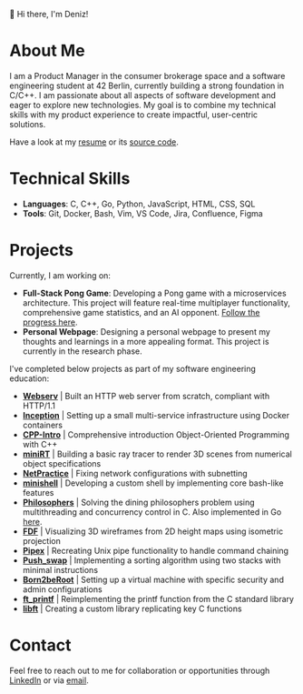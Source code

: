 👋 Hi there, I'm Deniz!

# About Me
I am a Product Manager in the consumer brokerage space and a software engineering student at 42 Berlin, currently building a strong foundation in C/C++. I am passionate about all aspects of software development and eager to explore new technologies. My goal is to combine my technical skills with my product experience to create impactful, user-centric solutions.

Have a look at my [resume](https://github.com/deniz-oezdemir/resume/blob/main/deniz_oezdemir_resume.pdf) or its [source code](https://github.com/deniz-oezdemir/resume/blob/main/deniz_oezdemir_resume.tex).

# Technical Skills
- **Languages**: C, C++, Go, Python, JavaScript, HTML, CSS, SQL
- **Tools**: Git, Docker, Bash, Vim, VS Code, Jira, Confluence, Figma

# Projects
Currently, I am working on:
- **Full-Stack Pong Game**: Developing a Pong game with a microservices architecture. This project will feature real-time multiplayer functionality, comprehensive game statistics, and an AI opponent. [Follow the progress here](https://github.com/deniz-oezdemir/Transcendence).
- **Personal Webpage**: Designing a personal webpage to present my thoughts and learnings in a more appealing format. This project is currently in the research phase.

I've completed below projects as part of my software engineering education:
- **[Webserv](https://github.com/deniz-oezdemir/Webserv)** | Built an HTTP web server from scratch, compliant with HTTP/1.1
- **[Inception](https://github.com/deniz-oezdemir/Inception)** | Setting up a small multi-service infrastructure using Docker containers
- **[CPP-Intro](https://github.com/deniz-oezdemir/CPP-Intro)** | Comprehensive introduction Object-Oriented Programming with C++
- **[miniRT](https://github.com/deniz-oezdemir/miniRT)** | Building a basic ray tracer to render 3D scenes from numerical object specifications
- **[NetPractice](https://github.com/deniz-oezdemir/NetPractice)** | Fixing network configurations with subnetting
- **[minishell](https://github.com/deniz-oezdemir/Minishell)** | Developing a custom shell by implementing core bash-like features
- **[Philosophers](https://github.com/deniz-oezdemir/Philosophers)** | Solving the dining philosophers problem using multithreading and concurrency control in C. Also implemented in Go [here](https://github.com/deniz-oezdemir/philo).
- **[FDF](https://github.com/deniz-oezdemir/FDF)** | Visualizing 3D wireframes from 2D height maps using isometric projection
- **[Pipex](https://github.com/deniz-oezdemir/Pipex)** | Recreating Unix pipe functionality to handle command chaining
- **[Push_swap](https://github.com/deniz-oezdemir/Push_swap)** | Implementing a sorting algorithm using two stacks with minimal instructions
- **[Born2beRoot](https://github.com/deniz-oezdemir/Born2beRoot)** | Setting up a virtual machine with specific security and admin configurations
- **[ft_printf](https://github.com/deniz-oezdemir/ft_printf)** | Reimplementing the printf function from the C standard library
- **[libft](https://github.com/deniz-oezdemir/libft)** | Creating a custom library replicating key C functions

# Contact
Feel free to reach out to me for collaboration or opportunities through [LinkedIn](https://www.linkedin.com/in/denizoezdemir/) or via [email](mailto:oezdemir.de@gmail.com).
